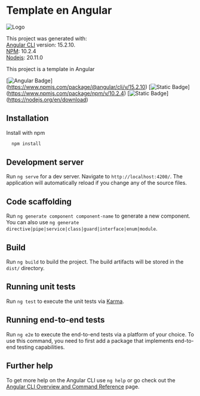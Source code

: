 # Template en Angular

![Logo](https://transparencia.sacmex.cdmx.gob.mx/plantilla//img/LogoN2.png)

This project was generated with:  
[Angular CLI](https://github.com/angular/angular-cli) version: 15.2.10.  
[NPM](https://www.npmjs.com): 10.2.4  
[Nodejs](https://nodejs.org/en): 20.11.0  

This project is a template in Angular

[![Angular Badge](https://img.shields.io/badge/angular-15.2.10-red)] (https://www.npmjs.com/package/@angular/cli/v/15.2.10) [![Static Badge](https://img.shields.io/badge/npm-10.2.4-brightgreen)] (https://www.npmjs.com/package/npm/v/10.2.4) [![Static Badge](https://img.shields.io/badge/nodejs-20.11.0-brightblue?color=6EACFF)] (https://nodejs.org/en/download)

## Installation

Install with npm

```bash
  npm install
```

## Development server

Run `ng serve` for a dev server. Navigate to `http://localhost:4200/`. The application will automatically reload if you change any of the source files.

## Code scaffolding

Run `ng generate component component-name` to generate a new component. You can also use `ng generate directive|pipe|service|class|guard|interface|enum|module`.

## Build

Run `ng build` to build the project. The build artifacts will be stored in the `dist/` directory.

## Running unit tests

Run `ng test` to execute the unit tests via [Karma](https://karma-runner.github.io).

## Running end-to-end tests

Run `ng e2e` to execute the end-to-end tests via a platform of your choice. To use this command, you need to first add a package that implements end-to-end testing capabilities.

## Further help

To get more help on the Angular CLI use `ng help` or go check out the [Angular CLI Overview and Command Reference](https://angular.io/cli) page.
